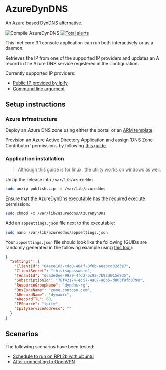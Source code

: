 # AzureDynDNS

An Azure based DynDNS alternative.

![Compile AzureDynDNS](https://github.com/dodekanisou/AzureDynDNS/workflows/Compile%20AzureDynDNS/badge.svg)
[![Total alerts](https://img.shields.io/lgtm/alerts/g/dodekanisou/AzureDynDNS.svg?logo=lgtm&logoWidth=18)](https://lgtm.com/projects/g/dodekanisou/AzureDynDNS/alerts/)

This .net core 3.1 console application can run both interactively or as a
daemon.

Retrieves the IP from one of the supported IP providers and updates an A record
in the Azure DNS service registered in the configuration.

Currently supported IP providers:

- [Public IP provided by ipify](docs/ip-sources/ipify-public-ip.md)
- [Command line argument](docs/ip-sources/command-line-argument.md)

## Setup instructions

### Azure infrastructure

Deploy an Azure DNS zone using either the portal or an
[ARM template](https://github.com/Azure/azure-quickstart-templates/tree/master/101-azure-dns-new-zone).

Provision an Azure Active Directory Application and assign 'DNS Zone
Contributor' permissions by following
[this guide](docs/create-aad-application.md).

### Application installation

> Although this guide is for linux, the utility works on windows as well.

Unzip the release into `/var/lib/azureddns`.

```bash
sudo unzip publish.zip -d /var/lib/azureddns
```

Ensure that the AzureDynDns executable has the required execute permission:

```bash
sudo chmod +x /var/lib/azureddns/AzureDynDns
```

Add an `appsettings.json` file next to the executable:

```bash
sudo nano /var/lib/azureddns/appsettings.json
```

Your `appsettings.json` file should look like the following (GUIDs are randomly
generated in the following example using
[this tool](https://www.guidgenerator.com/online-guid-generator.aspx)):

```json
{
  "Settings": {
    "ClientId": "64ace103-cdc0-404f-8f0b-a0abcc32d3e7",
    "ClientSecret": "thisisapassword",
    "TenantId": "d6a3e0ee-99a9-4fd2-bc92-7b92d915e835",
    "SubscriptionId": "78f42174-ec57-4a87-a6b5-d803f9fb3790",
    "ResourceGroupName": "dyndns-rg",
    "DnsZoneName": "zone.contoso.com",
    "ARecordName": "dynamic",
    "ARecordTTL": 60,
    "IPSource": "ipify",
    "IpifyServiceAddress": ""
  }
}
```

## Scenarios

The following scenarios have been tested:

- [Schedule to run on RPI 2b with ubuntu](docs/scenarios/rpi-ubuntu-service.md)
- [After connecting to OpenVPN](docs/scenarios/openvpn-up-cmd.md)
